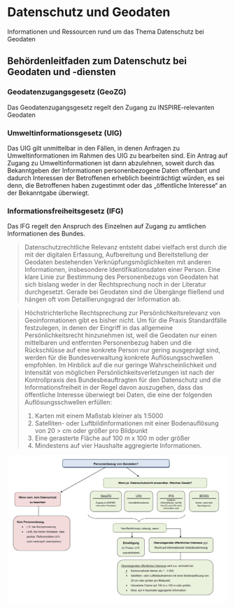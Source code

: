 # Datenschutz und Geodaten
Informationen und Ressourcen rund um das Thema Datenschutz bei Geodaten


## Behördenleitfaden zum Datenschutz bei Geodaten und -diensten
### Geodatenzugangsgesetz (GeoZG)
Das Geodatenzugangsgesetz regelt den Zugang zu INSPIRE-relevanten Geodaten

### Umweltinformationsgesetz (UIG)
Das UIG gilt unmittelbar in den Fällen, in denen Anfragen zu Umweltinformationen im Rahmen des UIG zu bearbeiten sind. Ein Antrag auf Zugang zu Umweltinformationen ist dann abzulehnen, soweit durch das Bekanntgeben der Informationen personenbezogene Daten offenbart und dadurch Interessen der Betroffenen erheblich beeinträchtigt würden, es sei denn, die Betroffenen haben zugestimmt oder das „öffentliche Interesse“ an der Bekanntgabe überwiegt.

### Informationsfreiheitsgesetz (IFG)
Das IFG regelt den Anspruch des Einzelnen auf Zugang zu amtlichen Informationen des Bundes. 



> Datenschutzrechtliche Relevanz entsteht dabei vielfach erst durch die mit der digitalen Erfassung, Aufbereitung und Bereitstellung der Geodaten bestehenden Verknüpfungsmöglichkeiten mit anderen Informationen, insbesondere Identifikationsdaten einer Person. Eine klare Linie zur Bestimmung des Personenbezugs von Geodaten hat sich bislang weder in der Rechtsprechung noch in der Literatur durchgesetzt. Gerade bei Geodaten sind die Übergänge fließend und hängen oft vom Detaillierungsgrad der Information ab.


> Höchstrichterliche Rechtsprechung zur Persönlichkeitsrelevanz von Geoinformationen gibt es bisher nicht. Um für die Praxis Standardfälle festzulegen, in denen der Eingriff in das allgemeine Persönlichkeitsrecht hinzunehmen ist, weil die Geodaten nur einen mittelbaren und entfernten Personenbezug haben und die Rückschlüsse auf eine konkrete Person nur gering ausgeprägt sind, werden für die Bundesverwaltung konkrete Auflösungsschwellen empfohlen. Im Hinblick auf die nur geringe Wahrscheinlichkeit und Intensität von möglichen Persönlichkeitsverletzungen ist nach der Kontrollpraxis des Bundesbeauftragten für den Datenschutz und die Informationsfreiheit in der Regel davon auszugehen, dass das öffentliche Interesse überwiegt bei Daten, die eine der folgenden Auflösungsschwellen erfüllen:
> 
> 1. Karten mit einem Maßstab kleiner als 1:5000
> 2. Satelliten- oder Luftbildinformationen mit einer Bodenauflösung von 20 > cm oder größer pro Bildpunkt
> 3. Eine gerasterte Fläche auf 100 m x 100 m oder größer
> 4. Mindestens auf vier Haushalte aggregierte Informationen.

![](resources/figures/personenbezug.JPG)
